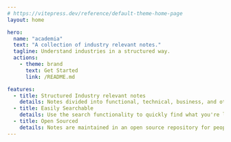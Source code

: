 ```yaml
---
# https://vitepress.dev/reference/default-theme-home-page
layout: home

hero:
  name: "academia"
  text: "A collection of industry relevant notes."
  tagline: Understand industries in a structured way.
  actions:
    - theme: brand
      text: Get Started
      link: /README.md

features:
  - title: Structured Industry relevant notes
    details: Notes divided into functional, technical, business, and other topics.
  - title: Easily Searchable
    details: Use the search functionality to quickly find what you're looking for.
  - title: Open Sourced
    details: Notes are maintained in an open source repository for people to contribute and review.
---
```


